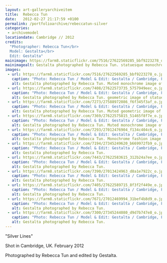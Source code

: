 ```yaml
---
layout: art-galleryarchiveitem
title:  Rebecca Tun
date:   2012-02-27 21:17:59 +0100
permalink: /portfolioarchive/rebeccatun-silver
categories:
 - archivemodel
locationdate: Cambridge // 2012
credits:
  "Photographer: Rebecca Tun</br>
  Model: Gestalta</br>
  Edit: Gestalta"
mainimage: https://farm8.staticflickr.com/7516/27622569285_bbf9223278_o.jpg
mainimagealt: Gestalta photographed by Rebecca Tun. statuesque monochrome image of black clad woman
images:
 - url: https://farm8.staticflickr.com/7516/27622569285_bbf9223278_o.jpg
   caption: "Photo: Rebecca Tun / Model & Edit: Gestalta / Cambridge, February 2012"
   alt: Gestalta photographed by Rebecca Tun. Muted monochrome image of black clad woman
 - url: https://farm8.staticflickr.com/7408/27622573735_5757949eec_o.jpg
   caption: "Photo: Rebecca Tun / Model & Edit: Gestalta / Cambridge, February 2012"
   alt: Gestalta photographed by Rebecca Tun. geometric image of statuesque black clad woman
 - url: https://farm8.staticflickr.com/7273/27588972086_f6f345f3af_o.jpg
   caption: "Photo: Rebecca Tun / Model & Edit: Gestalta / Cambridge, February 2012"
   alt: Gestalta photographed by Rebecca Tun. Muted geometric image of a woman in a silver room
 - url: https://farm8.staticflickr.com/7369/27622575815_51465f8f7e_o.jpg
   caption: "Photo: Rebecca Tun / Model & Edit: Gestalta / Cambridge, February 2012"
   alt: Gestalta photographed by Rebecca Tun. Muted monochrome image of a woman in black
 - url: https://farm8.staticflickr.com/7293/27012476904_f134c404c6_o.jpg
   caption: "Photo: Rebecca Tun / Model & Edit: Gestalta / Cambridge, February 2012"
   alt: Gestalta photographed by Rebecca Tun. Monochrome fashion image of woman
 - url: https://farm8.staticflickr.com/7194/27345249620_b669972fb9_o.jpg
   caption: "Photo: Rebecca Tun / Model & Edit: Gestalta / Cambridge, February 2012"
   alt: Gestalta photographed by Rebecca Tun.
 - url: https://farm8.staticflickr.com/7443/27622583615_312b24a7ee_o.jpg
   caption: "Photo: Rebecca Tun / Model & Edit: Gestalta / Cambridge, February 2012"
   alt: Gestalta photographed by Rebecca Tun.
 - url: https://farm8.staticflickr.com/7390/27013424963_d8a1e7922c_o.jpg
   caption: "Photo: Rebecca Tun / Model & Edit: Gestalta / Cambridge, February 2012"
   alt: Gestalta photographed by Rebecca Tun.
 - url: https://farm8.staticflickr.com/7405/27622589715_8f3f2f449e_o.jpg
   caption: "Photo: Rebecca Tun / Model & Edit: Gestalta / Cambridge, February 2012"
   alt: Gestalta photographed by Rebecca Tun.
 - url: https://farm8.staticflickr.com/7671/27012469994_31bef4b8d9_o.jpg
   caption: "Photo: Rebecca Tun / Model & Edit: Gestalta / Cambridge, February 2012"
   alt: Gestalta photographed by Rebecca Tun.
 - url: https://farm8.staticflickr.com/7300/27345244080_d9d7b747e8_o.jpg
   caption: "Photo: Rebecca Tun / Model & Edit: Gestalta / Cambridge, February 2012"
   alt: Gestalta photographed by Rebecca Tun.
---
```

"Silver Lines"

Shot in Cambridge, UK. February 2012

Photographed by Rebecca Tun and edited by Gestalta.
